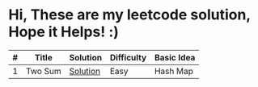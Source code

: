 <h1>Hi, These are my leetcode solution, Hope it Helps! :)</h1>

|#|Title|Solution|Difficulty|Basic Idea|
|---|-----|-----------------|-------|------|
|1|Two Sum|[Solution](https://github.com/iamCookie98/Leetcode/blob/master/Python/001_TwoSum.py)|Easy|Hash Map|
